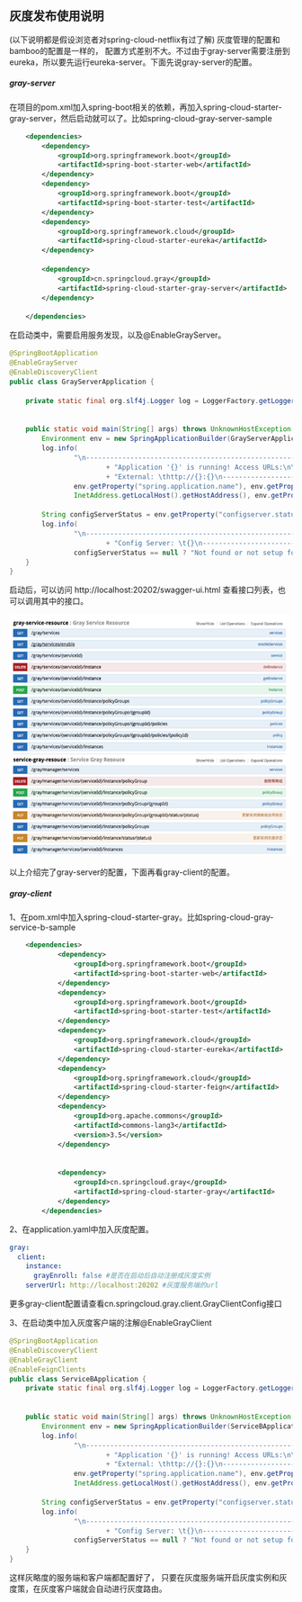 ## 灰度发布使用说明
(以下说明都是假设浏览者对spring-cloud-netflix有过了解)
灰度管理的配置和bamboo的配置是一样的， 配置方式差别不大。不过由于gray-server需要注册到eureka，所以要先运行eureka-server。下面先说gray-server的配置。

##### gray-server
在项目的pom.xml加入spring-boot相关的依赖，再加入spring-cloud-starter-gray-server，然后启动就可以了。比如spring-cloud-gray-server-sample
```xml
    <dependencies>
        <dependency>
            <groupId>org.springframework.boot</groupId>
            <artifactId>spring-boot-starter-web</artifactId>
        </dependency>
        <dependency>
            <groupId>org.springframework.boot</groupId>
            <artifactId>spring-boot-starter-test</artifactId>
        </dependency>
        <dependency>
            <groupId>org.springframework.cloud</groupId>
            <artifactId>spring-cloud-starter-eureka</artifactId>
        </dependency>
        
        <dependency>
            <groupId>cn.springcloud.gray</groupId>
            <artifactId>spring-cloud-starter-gray-server</artifactId>
        </dependency>

    </dependencies>
```

在启动类中，需要启用服务发现，以及@EnableGrayServer。

```java
@SpringBootApplication
@EnableGrayServer
@EnableDiscoveryClient
public class GrayServerApplication {

    private static final org.slf4j.Logger log = LoggerFactory.getLogger(GrayServerApplication.class);


    public static void main(String[] args) throws UnknownHostException {
        Environment env = new SpringApplicationBuilder(GrayServerApplication.class).web(true).run(args).getEnvironment();
        log.info(
                "\n----------------------------------------------------------\n\t"
                        + "Application '{}' is running! Access URLs:\n\t" + "Local: \t\thttp://127.0.0.1:{}\n\t"
                        + "External: \thttp://{}:{}\n----------------------------------------------------------",
                env.getProperty("spring.application.name"), env.getProperty("server.port"),
                InetAddress.getLocalHost().getHostAddress(), env.getProperty("server.port"));

        String configServerStatus = env.getProperty("configserver.status");
        log.info(
                "\n----------------------------------------------------------\n\t"
                        + "Config Server: \t{}\n----------------------------------------------------------",
                configServerStatus == null ? "Not found or not setup for this application" : configServerStatus);
    }
}
```

启动后，可以访问 http://localhost:20202/swagger-ui.html 查看接口列表，也可以调用其中的接口。

![灰度服务端swagger api list](../doc/img/web-api-gray-server.png)

以上介绍完了gray-server的配置，下面再看gray-client的配置。


##### gray-client

1、在pom.xml中加入spring-cloud-starter-gray。比如spring-cloud-gray-service-b-sample
```xml
    <dependencies>
            <dependency>
                <groupId>org.springframework.boot</groupId>
                <artifactId>spring-boot-starter-web</artifactId>
            </dependency>
            <dependency>
                <groupId>org.springframework.boot</groupId>
                <artifactId>spring-boot-starter-test</artifactId>
            </dependency>
            <dependency>
                <groupId>org.springframework.cloud</groupId>
                <artifactId>spring-cloud-starter-eureka</artifactId>
            </dependency>
            <dependency>
                <groupId>org.springframework.cloud</groupId>
                <artifactId>spring-cloud-starter-feign</artifactId>
            </dependency>
            <dependency>
                <groupId>org.apache.commons</groupId>
                <artifactId>commons-lang3</artifactId>
                <version>3.5</version>
            </dependency>
    
    
            <dependency>
                <groupId>cn.springcloud.gray</groupId>
                <artifactId>spring-cloud-starter-gray</artifactId>
            </dependency>
        </dependencies>
```

2、在application.yaml中加入灰度配置。
```yaml
gray:
  client:
    instance:
      grayEnroll: false #是否在启动后自动注册成灰度实例
    serverUrl: http://localhost:20202 #灰度服务端的url
```
更多gray-client配置请查看cn.springcloud.gray.client.GrayClientConfig接口

3、在启动类中加入灰度客户端的注解@EnableGrayClient
```java
@SpringBootApplication
@EnableDiscoveryClient
@EnableGrayClient
@EnableFeignClients
public class ServiceBApplication {
    private static final org.slf4j.Logger log = LoggerFactory.getLogger(ServiceBApplication.class);


    public static void main(String[] args) throws UnknownHostException {
        Environment env = new SpringApplicationBuilder(ServiceBApplication.class).web(true).run(args).getEnvironment();
        log.info(
                "\n----------------------------------------------------------\n\t"
                        + "Application '{}' is running! Access URLs:\n\t" + "Local: \t\thttp://127.0.0.1:{}\n\t"
                        + "External: \thttp://{}:{}\n----------------------------------------------------------",
                env.getProperty("spring.application.name"), env.getProperty("server.port"),
                InetAddress.getLocalHost().getHostAddress(), env.getProperty("server.port"));

        String configServerStatus = env.getProperty("configserver.status");
        log.info(
                "\n----------------------------------------------------------\n\t"
                        + "Config Server: \t{}\n----------------------------------------------------------",
                configServerStatus == null ? "Not found or not setup for this application" : configServerStatus);
    }
}
```

这样灰略度的服务端和客户端都配置好了， 只要在灰度服务端开启灰度实例和灰度策，在灰度客户端就会自动进行灰度路由。



